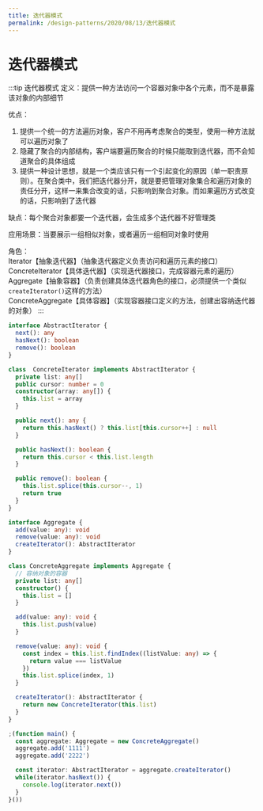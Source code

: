 ```yaml
---
title: 迭代器模式
permalink: /design-patterns/2020/08/13/迭代器模式
---
```


# 迭代器模式
:::tip 迭代器模式
定义：提供一种方法访问一个容器对象中各个元素，而不是暴露该对象的内部细节

优点：<br>
1. 提供一个统一的方法遍历对象，客户不用再考虑聚合的类型，使用一种方法就可以遍历对象了<br>
2. 隐藏了聚合的内部结构，客户端要遍历聚合的时候只能取到迭代器，而不会知道聚合的具体组成<br>
3. 提供一种设计思想，就是一个类应该只有一个引起变化的原因（单一职责原则）。在聚合类中，我们把迭代器分开，就是要把管理对象集合和遍历对象的责任分开，这样一来集合改变的话，只影响到聚合对象。而如果遍历方式改变的话，只影响到了迭代器

缺点：每个聚合对象都要一个迭代器，会生成多个迭代器不好管理类

应用场景：当要展示一组相似对象，或者遍历一组相同对象时使用

角色：<br>
      Iterator【抽象迭代器】（抽象迭代器定义负责访问和遍历元素的接口）<br>
      ConcreteIterator【具体迭代器】（实现迭代器接口，完成容器元素的遍历）<br>
      Aggregate【抽象容器】（负责创建具体迭代器角色的接口，必须提供一个类似`createIterator()`这样的方法）<br>
      ConcreteAggregate【具体容器】（实现容器接口定义的方法，创建出容纳迭代器的对象）
:::
```ts
interface AbstractIterator {
  next(): any
  hasNext(): boolean
  remove(): boolean
}

class  ConcreteIterator implements AbstractIterator {
  private list: any[]
  public cursor: number = 0
  constructor(array: any[]) {
    this.list = array
  }

  public next(): any {
    return this.hasNext() ? this.list[this.cursor++] : null
  }

  public hasNext(): boolean {
    return this.cursor < this.list.length
  }

  public remove(): boolean {
    this.list.splice(this.cursor--, 1)
    return true
  }
}

interface Aggregate {
  add(value: any): void
  remove(value: any): void
  createIterator(): AbstractIterator
}

class ConcreteAggregate implements Aggregate {
  // 容纳对象的容器
  private list: any[]
  constructor() {
    this.list = []
  }

  add(value: any): void {
    this.list.push(value)
  }

  remove(value: any): void {
    const index = this.list.findIndex((listValue: any) => {
      return value === listValue
    })
    this.list.splice(index, 1)
  }

  createIterator(): AbstractIterator {
    return new ConcreteIterator(this.list)
  }
}

;(function main() {
  const aggregate: Aggregate = new ConcreteAggregate()
  aggregate.add('1111')
  aggregate.add('2222')

  const iterator: AbstractIterator = aggregate.createIterator()
  while(iterator.hasNext()) {
    console.log(iterator.next())
  }
}())
```
